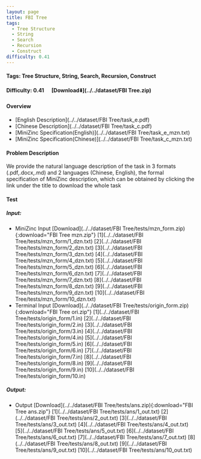 ```yaml
---
layout: page
title: FBI Tree
tags:
  - Tree Structure
  - String
  - Search
  - Recursion
  - Construct
difficulty: 0.41
---
```


#### Tags: Tree Structure, String, Search, Recursion, Construct
#### Difficulty: 0.41 &nbsp;&nbsp;&nbsp;&nbsp; [Download⬇️](../../dataset/FBI Tree.zip)
#### Overview
- [English Description](../../dataset/FBI Tree/task_e.pdf)
- [Chinese Description](../../dataset/FBI Tree/task_c.pdf)
- [MiniZinc Specification(English)](../../dataset/FBI Tree/task_e_mzn.txt)
- [MiniZinc Specification(Chinese)](../../dataset/FBI Tree/task_c_mzn.txt)

#### Problem Description
We provide the natural language description of the task in 3 formats (.pdf,.docx,.md) and 2 languages (Chinese, English), the formal specification of MiniZinc description, which can be obtained by clicking the link under the title to download the whole task
#### Test
##### Input:
- MiniZinc Input [Download](../../dataset/FBI Tree/tests/mzn_form.zip){:download="FBI Tree mzn.zip"} [1](../../dataset/FBI Tree/tests/mzn_form/1_dzn.txt) [2](../../dataset/FBI Tree/tests/mzn_form/2_dzn.txt) [3](../../dataset/FBI Tree/tests/mzn_form/3_dzn.txt) [4](../../dataset/FBI Tree/tests/mzn_form/4_dzn.txt) [5](../../dataset/FBI Tree/tests/mzn_form/5_dzn.txt) [6](../../dataset/FBI Tree/tests/mzn_form/6_dzn.txt) [7](../../dataset/FBI Tree/tests/mzn_form/7_dzn.txt) [8](../../dataset/FBI Tree/tests/mzn_form/8_dzn.txt) [9](../../dataset/FBI Tree/tests/mzn_form/9_dzn.txt) [10](../../dataset/FBI Tree/tests/mzn_form/10_dzn.txt) 
- Terminal Input [Download](../../dataset/FBI Tree/tests/origin_form.zip){:download="FBI Tree ori.zip"} [1](../../dataset/FBI Tree/tests/origin_form/1.in) [2](../../dataset/FBI Tree/tests/origin_form/2.in) [3](../../dataset/FBI Tree/tests/origin_form/3.in) [4](../../dataset/FBI Tree/tests/origin_form/4.in) [5](../../dataset/FBI Tree/tests/origin_form/5.in) [6](../../dataset/FBI Tree/tests/origin_form/6.in) [7](../../dataset/FBI Tree/tests/origin_form/7.in) [8](../../dataset/FBI Tree/tests/origin_form/8.in) [9](../../dataset/FBI Tree/tests/origin_form/9.in) [10](../../dataset/FBI Tree/tests/origin_form/10.in) 

##### Output:
- Output [Download](../../dataset/FBI Tree/tests/ans.zip){:download="FBI Tree ans.zip"} [1](../../dataset/FBI Tree/tests/ans/1_out.txt) [2](../../dataset/FBI Tree/tests/ans/2_out.txt) [3](../../dataset/FBI Tree/tests/ans/3_out.txt) [4](../../dataset/FBI Tree/tests/ans/4_out.txt) [5](../../dataset/FBI Tree/tests/ans/5_out.txt) [6](../../dataset/FBI Tree/tests/ans/6_out.txt) [7](../../dataset/FBI Tree/tests/ans/7_out.txt) [8](../../dataset/FBI Tree/tests/ans/8_out.txt) [9](../../dataset/FBI Tree/tests/ans/9_out.txt) [10](../../dataset/FBI Tree/tests/ans/10_out.txt) 

